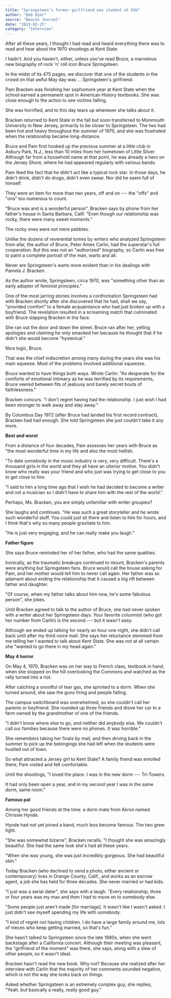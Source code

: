 ```yaml
---
title: "Springsteen's former girlfriend was student at KSU"
author: "Bob Dyer"
source: "Beacon Journal"
date: "2013-02-25"
category: "Interview"
---
```


After all these years, I thought I had read and heard everything there was to read and hear about the 1970 shootings at Kent State.

I hadn't. And you haven't, either, unless you've read Bruce, a marvelous new biography of rock 'n' roll icon Bruce Springsteen.

In the midst of its 475 pages, we discover that one of the students in the crowd on that awful May day was ... Springsteen's girlfriend.

Pam Bracken was finishing her sophomore year at Kent State when the school earned a permanent spot in American History textbooks. She was close enough to the action to see victims falling.

She was horrified, and to this day tears up whenever she talks about it.

Bracken returned to Kent State in the fall but soon transferred to Monmouth University in New Jersey, primarily to be closer to Springsteen. The two had been hot and heavy throughout the summer of 1970, and she was frustrated when the relationship became long-distance.

Bruce and Pam first hooked up the previous summer at a little club in Asbury Park, N.J., less than 10 miles from her hometown of Little Silver. Although far from a household name at that point, he was already a hero on the Jersey Shore, where he had appeared regularly with various bands.

Pam liked the fact that he didn't act like a typical rock star. In those days, he didn't drink, didn't do drugs, didn't even swear. Nor did he seem full of himself.

They were an item for more than two years, off and on --- the "offs" and "ons" too numerous to count.

"Bruce was and is a wonderful person", Bracken says by phone from her father's house in Santa Barbara, Calif. "Even though our relationship was rocky, there were many sweet moments."

The rocky ones were not mere pebbles.

Unlike the dozens of reverential tomes by writers who analyzed Springsteen from afar, the author of Bruce, Peter Ames Carlin, had the superstar's full cooperation. But this was not an "authorized" biography, so Carlin was free to paint a complete portrait of the man, warts and all.

Never are Springsteen's warts more evident than in his dealings with Pamela J. Bracken.

As the author wrote, Springsteen, circa 1970, was "something other than an early adopter of feminist principles."

One of the most jarring stories involves a confrontation Springsteen had with Bracken shortly after she discovered that he had, shall we say, "provided comfort" to a female acquaintance who had just broken up with a boyfriend. The revelation resulted in a screaming match that culminated with Bruce slapping Bracken in the face.

She ran out the door and down the street. Bruce ran after her, yelling apologies and claiming he only smacked her because he thought that if he didn't she would become "hysterical."

Nice logic, Bruce.

That was the chief indiscretion among many during the years she was his main squeeze. Most of the problems involved additional squeezes.

Bruce wanted to have things both ways. Wrote Carlin: "As desperate for the comforts of emotional intimacy as he was terrified by its requirements, Bruce veered between fits of jealousy and barely secret bouts of faithlessness."

Bracken concurs. "I don't regret having had the relationship. I just wish I had been stronger to walk away and stay away."

By Columbus Day 1972 (after Bruce had landed his first record contract), Bracken had had enough. She told Springsteen she just couldn't take it any more.

**Best and worst**

From a distance of four decades, Pam assesses her years with Bruce as "the most wonderful time in my life and also the most hellish.

"To date somebody in the music industry is very, very difficult. There's a thousand girls in the world and they all have an ulterior motive. You didn't know who really was your friend and who just was trying to get close to you to get close to him.

"I said to him a long time ago that I wish he had decided to become a writer and not a musician so I didn't have to share him with the rest of the world."

Perhaps, Ms. Bracken, you are simply unfamiliar with writer groupies?

She laughs and continues. "He was such a great storyteller and he wrote such wonderful stuff. You could just sit there and listen to him for hours, and I think that's why so many people gravitate to him.

"He is just very engaging, and he can really make you laugh."

**Father figure**

She says Bruce reminded her of her father, who had the same qualities.

Ironically, as the traumatic breakups continued to mount, Bracken's parents were anything but Springsteen fans. Bruce would call the house asking for Pam, and her mother would tell him to never call again. Her father was so adamant about ending the relationship that it caused a big rift between father and daughter.

"Of course, when my father talks about him now, he's some fabulous person", she jokes.

Until Bracken agreed to talk to the author of Bruce, she had never spoken with a writer about her Springsteen days. Your favorite columnist (who got her number from Carlin) is the second --- but it wasn't easy.

Although we ended up talking for nearly an hour one night, she didn't call back until after my third voice mail. She says her reluctance stemmed from me telling her I wanted to talk about Kent State. She was not at all certain she "wanted to go there in my head again."

**May 4 horror**

On May 4, 1970, Bracken was on her way to French class, textbook in hand, when she stopped on the hill overlooking the Commons and watched as the rally turned into a riot.

After catching a snootful of tear gas, she sprinted to a dorm. When she turned around, she saw the guns firing and people falling.

The campus switchboard was overwhelmed, so she couldn't call her parents or boyfriend. She rounded up three friends and drove her car to a farm owned by the grandmother of one of the friends.

"I didn't know where else to go, and neither did anybody else. We couldn't call our families because there were no phones. It was horrible."

She remembers taking her finals by mail, and then driving back in the summer to pick up the belongings she had left when the students were hustled out of town.

So what attracted a Jersey girl to Kent State? A family friend was enrolled there; Pam visited and felt comfortable.

Until the shootings, "I loved the place. I was in the new dorm --- Tri-Towers.

It had only been open a year, and in my second year I was in the same dorm, same room."

**Famous pal**

Among her good friends at the time: a dorm mate from Akron named Chrissie Hynde.

Hynde had not yet joined a band, much less become famous. The two grew tight.

"She was somewhat bizarre", Bracken recalls. "I thought she was amazingly beautiful. She had the same look she's had all these years.

"When she was young, she was just incredibly gorgeous. She had beautiful skin."

Today Bracken (who declined to send a photo, either ancient or contemporary) lives in Orange County, Calif., and works as an escrow agent, a job she has held for three decades. She never married or had kids.

"I just was a serial dater", she says with a laugh. "Every relationship, three or four years was my max and then I had to move on to somebody else.

"Some people just aren't made [for marriage]. It wasn't like I wasn't asked. I just didn't see myself spending my life with somebody.

"I kind of regret not having children. I do have a large family around me, lots of nieces who keep getting married, so that's fun."

She hasn't talked to Springsteen since the late 1980s, when she went backstage after a California concert. Although their meeting was pleasant, the "girlfriend of the moment" was there, she says, along with a slew of other people, so it wasn't ideal.

Bracken hasn't read the new book. Why not? Because she realized after her interview with Carlin that the majority of her comments sounded negative, which is not the way she looks back on things.

Asked whether Springsteen is an extremely complex guy, she replies, "Yeah, but basically a really, really good guy."